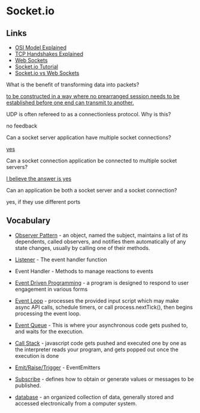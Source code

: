 # Socket.io

## Links

- [OSI Model Explained](https://www.youtube.com/watch?v=vv4y_uOneC0)
- [TCP Handshakes Explained](https://www.youtube.com/watch?v=xMtP5ZB3wSk)
- [Web Sockets](https://en.wikipedia.org/wiki/WebSocket)
- [Socket.io Tutorial](https://www.tutorialspoint.com/socket.io/)
- [Socket.io vs Web Sockets](https://www.educba.com/websocket-vs-socket-io/)

What is the benefit of transforming data into packets?

[to be constructed in a way where no prearranged session needs to be established before one end can transmit to another.](https://kb.iu.edu/d/anyq)

UDP is often refereed to as a connectionless protocol. Why is this?

no feedback

Can a socket server application have multiple socket connections?

[yes](https://www.educba.com/websocket-vs-socket-io/)

Can a socket connection application be connected to multiple socket servers?

[I believe the answer is yes](https://www.educba.com/websocket-vs-socket-io/)

Can an application be both a socket server and a socket connection?

yes, if they use different ports

## Vocabulary

- [Observer Pattern](https://en.wikipedia.org/wiki/Observer_pattern) - an object, named the subject, maintains a list of its dependents, called observers, and notifies them automatically of any state changes, usually by calling one of their methods.


- [Listener](https://nodejs.org/api/events.html#events_event_newlistener) - The event handler function


- Event Handler - Methods to manage reactions to events


- [Event Driven Programming](https://www.edgetechacademy.edu/node-js/event-driven-programming/) - a program is designed to respond to user engagement in various forms


- [Event Loop](https://nodejs.org/en/docs/guides/event-loop-timers-and-nexttick/) - processes the provided input script which may make async API calls, schedule timers, or call process.nextTick(), then begins processing the event loop.


- [Event Queue](https://medium.com/@Rahulx1/understanding-event-loop-call-stack-event-job-queue-in-javascript-63dcd2c71ecd) - This is where your asynchronous code gets pushed to, and waits for the execution.


- [Call Stack](https://medium.com/@Rahulx1/understanding-event-loop-call-stack-event-job-queue-in-javascript-63dcd2c71ecd) - javascript code gets pushed and executed one by one as the interpreter reads your program, and gets popped out once the execution is done


- [Emit/Raise/Trigger](https://www.tutorialspoint.com/nodejs/nodejs_event_emitter.htm) - EventEmitters


- [Subscribe](https://angular.io/guide/observables) - defines how to obtain or generate values or messages to be published.


- [database](https://en.wikipedia.org/wiki/Database) -  an organized collection of data, generally stored and accessed electronically from a computer system.

